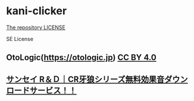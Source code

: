 # kani-clicker


[The repository LICENSE](./LICENSE)

SE License

## OtoLogic(https://otologic.jp) [CC BY 4.0](https://creativecommons.org/licenses/by/4.0/deed.ja)

## [サンセイ R＆Ｄ｜CR牙狼シリーズ無料効果音ダウンロードサービス！！](https://www.sansei-rd.co.jp/products04/garo_goldstorm/contents/se-download/index.html)
